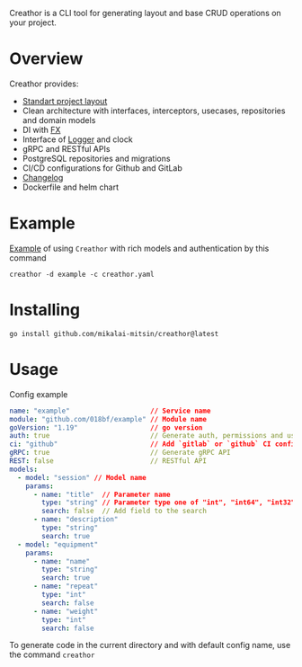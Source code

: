 Creathor is a CLI tool for generating layout and base CRUD operations on your project.

# Overview

Creathor provides:

* [Standart project layout](https://github.com/golang-standards/project-layout)
* Clean architecture with interfaces, interceptors, usecases, repositories and domain models
* DI with [FX](https://github.com/uber-go/fx)
* Interface of [Logger](https://github.com/uber-go/zap) and clock
* gRPC and RESTful APIs
* PostgreSQL repositories and migrations
* CI/CD configurations for Github and GitLab
* [Changelog](https://keepachangelog.com/en/1.0.0/)
* Dockerfile and helm chart

# Example

[Example](/example) of using `Creathor` with rich models and authentication by this command

```shell
creathor -d example -c creathor.yaml
```

# Installing

```
go install github.com/mikalai-mitsin/creathor@latest
```

# Usage

Config example

```yaml
name: "example"                    // Service name
module: "github.com/018bf/example" // Module name
goVersion: "1.19"                  // go version
auth: true                         // Generate auth, permissions and users api
ci: "github"                       // Add `gitlab` or `github` CI configs
gRPC: true                         // Generate gRPC API
REST: false                        // RESTful API
models:
  - model: "session" // Model name
    params:
      - name: "title"  // Parameter name
        type: "string" // Parameter type one of "int", "int64", "int32", "int16", "int8", "[]int", "[]int64", "[]int32", "[]int16", "[]int8", "uint", "uint64", "uint32", "uint16", "uint8", "[]uint", "[]uint64", "[]uint32", "[]uint16", "[]uint8", "string", "[]string", "time.Time", "[]time.Time",
        search: false  // Add field to the search
      - name: "description"
        type: "string"
        search: true
  - model: "equipment"
    params:
      - name: "name"
        type: "string"
        search: true
      - name: "repeat"
        type: "int"
        search: false
      - name: "weight"
        type: "int"
        search: false
```

To generate code in the current directory and with default config name, use the command `creathor`